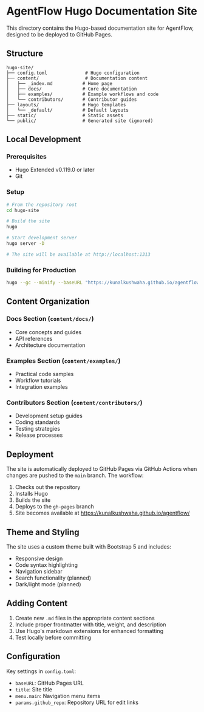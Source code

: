 # AgentFlow Hugo Documentation Site

This directory contains the Hugo-based documentation site for AgentFlow, designed to be deployed to GitHub Pages.

## Structure

```
hugo-site/
├── config.toml              # Hugo configuration
├── content/                 # Documentation content
│   ├── _index.md           # Home page
│   ├── docs/               # Core documentation
│   ├── examples/           # Example workflows and code
│   └── contributors/       # Contributor guides
├── layouts/                # Hugo templates
│   └── _default/           # Default layouts
├── static/                 # Static assets
└── public/                 # Generated site (ignored)
```

## Local Development

### Prerequisites

- Hugo Extended v0.119.0 or later
- Git

### Setup

```bash
# From the repository root
cd hugo-site

# Build the site
hugo

# Start development server
hugo server -D

# The site will be available at http://localhost:1313
```

### Building for Production

```bash
hugo --gc --minify --baseURL "https://kunalkushwaha.github.io/agentflow/"
```

## Content Organization

### Docs Section (`content/docs/`)
- Core concepts and guides
- API references  
- Architecture documentation

### Examples Section (`content/examples/`)
- Practical code samples
- Workflow tutorials
- Integration examples

### Contributors Section (`content/contributors/`)
- Development setup guides
- Coding standards
- Testing strategies
- Release processes

## Deployment

The site is automatically deployed to GitHub Pages via GitHub Actions when changes are pushed to the `main` branch. The workflow:

1. Checks out the repository
2. Installs Hugo
3. Builds the site 
4. Deploys to the `gh-pages` branch
5. Site becomes available at https://kunalkushwaha.github.io/agentflow/

## Theme and Styling

The site uses a custom theme built with Bootstrap 5 and includes:

- Responsive design
- Code syntax highlighting
- Navigation sidebar
- Search functionality (planned)
- Dark/light mode (planned)

## Adding Content

1. Create new `.md` files in the appropriate content sections
2. Include proper frontmatter with title, weight, and description
3. Use Hugo's markdown extensions for enhanced formatting
4. Test locally before committing

## Configuration

Key settings in `config.toml`:

- `baseURL`: GitHub Pages URL
- `title`: Site title
- `menu.main`: Navigation menu items
- `params.github_repo`: Repository URL for edit links